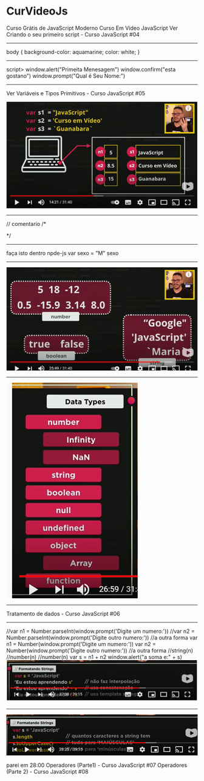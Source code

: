 # CurVideoJs
Curso Grátis de JavaScript Moderno
 Curso Em Video JavaScript
 Ver Criando o seu primeiro script - Curso JavaScript #04
 ***********************************
 body
            {
                background-color: aquamarine;
                color: white;
            }
*************************************  
 script> 
        window.alert("Primeita Menesagem")
        window.confirm("esta gostano")
        window.prompt("Qual é Seu Nome:")
    </script>
******************************************
Ver 
Variáveis e Tipos Primitivos - Curso JavaScript #05

 ![gersones](https://github.com/GersonESS/CurVideoJs/blob/main/vicur001.PNG)
*************************************

// comentario
/*

*/
**********************
faça isto dentro npde-js
var sexo = "M"
sexo 
**************************
 ![gersones](https://github.com/GersonESS/CurVideoJs/blob/main/vicur002.PNG)
 ****************
 ![gersones](https://github.com/GersonESS/CurVideoJs/blob/main/vicur003.PNG)
 
 ************************
 Tratamento de dados - Curso JavaScript #06
 *****************************
 //var n1 = Number.parseInt(window.prompt('Digite um numero:'))
        //var n2 = Number.parseInt(window.prompt('Digite outro numero:'))
        //a outra forma
        var n1 = Number(window.prompt('Digite um numero:'))
        var n2 = Number(window.prompt('Digite outro numero:'))
        //a outra forma
        //string(n)
        //number(n)
        //number(n)
        var s = n1 + n2
        window.alert("a soma e:" + s)
![gersones](https://github.com/GersonESS/CurVideoJs/blob/main/vicur004.PNG)
********************
![gersones](https://github.com/GersonESS/CurVideoJs/blob/main/vicur005.PNG)

parei em 28:00
Operadores (Parte1) - Curso JavaScript #07
Operadores (Parte 2) - Curso JavaScript #08
